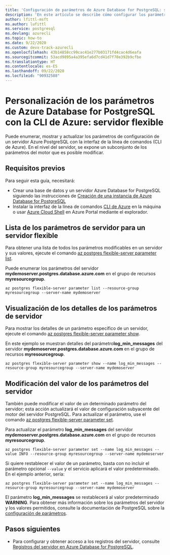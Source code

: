 ```yaml
---
title: 'Configuración de parámetros de Azure Database for PostgreSQL: servidor flexible'
description: 'En este artículo se describe cómo configurar los parámetros de Postgres en Azure Database for PostgreSQL: servidor flexible con la CLI de Azure.'
author: lfittl-msft
ms.author: lufittl
ms.service: postgresql
ms.devlang: azurecli
ms.topic: how-to
ms.date: 9/22/2020
ms.custom: devx-track-azurecli
ms.openlocfilehash: 43b14858cc99cac41e277b03171fd4cac4d6eafa
ms.sourcegitcommit: 53acd9895a4a395efa6d7cd41d7f78e392b9cfbe
ms.translationtype: HT
ms.contentlocale: es-ES
ms.lasthandoff: 09/22/2020
ms.locfileid: "90932588"
---
```

# <a name="customize-server-parameters-for-azure-database-for-postgresql---flexible-server-using-azure-cli"></a>Personalización de los parámetros de Azure Database for PostgreSQL con la CLI de Azure: servidor flexible

Puede enumerar, mostrar y actualizar los parámetros de configuración de un servidor Azure PostgreSQL con la interfaz de la línea de comandos (CLI de Azure). En el nivel del servidor, se expone un subconjunto de los parámetros del motor que es posible modificar. 

## <a name="prerequisites"></a>Requisitos previos

Para seguir esta guía, necesitará:
- Crear una base de datos y un servidor Azure Database for PostgreSQL siguiendo las instrucciones de [Creación de una instancia de Azure Database for PostgreSQL](quickstart-create-server-cli.md)
- Instalar la interfaz de la línea de comandos [CLI de Azure](/cli/azure/install-azure-cli) en la máquina o usar [Azure Cloud Shell](../../cloud-shell/overview.md) en Azure Portal mediante el explorador.

## <a name="list-server-parameters-for-a-flexible-server"></a>Lista de los parámetros de servidor para un servidor flexible

Para obtener una lista de todos los parámetros modificables en un servidor y sus valores, ejecute el comando [az postgres flexible-server parameter list](/cli/azure/postgres/flexible-server/parameter).

Puede enumerar los parámetros del servidor **mydemoserver.postgres.database.azure.com** en el grupo de recursos **myresourcegroup**.

```azurecli-interactive
az postgres flexible-server parameter list --resource-group myresourcegroup --server-name mydemoserver
```

## <a name="show-server-parameter-details"></a>Visualización de los detalles de los parámetros de servidor

Para mostrar los detalles de un parámetro específico de un servidor, ejecute el comando [az postgres flexible-server parameter show](/cli/azure/postgres/flexible-server/parameter).

En este ejemplo se muestran detalles del parámetro**log\_min\_messages** del servidor **mydemoserver.postgres.database.azure.com** en el grupo de recursos **myresourcegroup**.

```azurecli-interactive
az postgres flexible-server parameter show --name log_min_messages --resource-group myresourcegroup --server-name mydemoserver
```

## <a name="modify-server-parameter-value"></a>Modificación del valor de los parámetros del servidor

También puede modificar el valor de un determinado parámetro del servidor; esta acción actualizará el valor de configuración subyacente del motor del servidor PostgreSQL. Para actualizar el parámetro, use el comando [az postgres flexible-server parameter set](/cli/azure/postgres/flexible-server/parameter). 

Para actualizar el parámetro **log\_min\_messages** del servidor **mydemoserver.postgres.database.azure.com** en el grupo de recursos **myresourcegroup**.

```azurecli-interactive
az postgres flexible-server parameter set --name log_min_messages --value INFO --resource-group myresourcegroup --server-name mydemoserver
```

Si quiere restablecer el valor de un parámetro, basta con no incluir el parámetro opcional `--value` y el servicio aplicará el valor predeterminado. En el ejemplo anterior, sería:

```azurecli-interactive
az postgres flexible-server parameter set --name log_min_messages --resource-group myresourcegroup --server-name mydemoserver
```

El parámetro **log\_min\_messages** se restablecerá al valor predeterminado **WARNING**. Para obtener más información sobre los parámetros del servidor y los valores permitidos, consulte la documentación de PostgreSQL sobre la [configuración de parámetros](https://www.postgresql.org/docs/12/config-setting.html).

## <a name="next-steps"></a>Pasos siguientes

- Para configurar y obtener acceso a los registros del servidor, consulte [Registros del servidor en Azure Database for PostgreSQL](concepts-logging.md).

